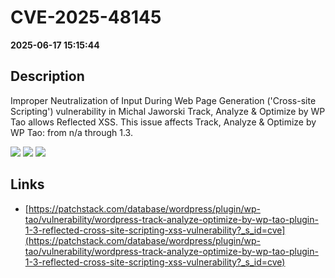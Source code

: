 # CVE-2025-48145

**2025-06-17 15:15:44**

## Description
Improper Neutralization of Input During Web Page Generation ('Cross-site Scripting') vulnerability in Michal Jaworski Track, Analyze &amp; Optimize by WP Tao allows Reflected XSS. This issue affects Track, Analyze &amp; Optimize by WP Tao: from n/a through 1.3.

![](https://img.shields.io/static/v1?label=Score&message=7.1&color=red)
![](https://img.shields.io/static/v1?label=Severity&message=HIGH&color=red)
![](https://img.shields.io/static/v1?label=CWE&message=XSS&color=green)

## Links
- [https://patchstack.com/database/wordpress/plugin/wp-tao/vulnerability/wordpress-track-analyze-optimize-by-wp-tao-plugin-1-3-reflected-cross-site-scripting-xss-vulnerability?_s_id=cve](https://patchstack.com/database/wordpress/plugin/wp-tao/vulnerability/wordpress-track-analyze-optimize-by-wp-tao-plugin-1-3-reflected-cross-site-scripting-xss-vulnerability?_s_id=cve)
